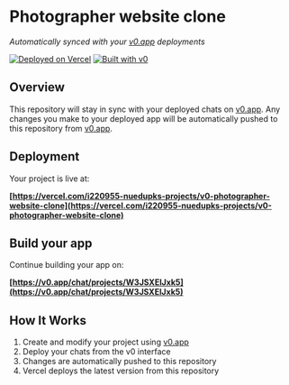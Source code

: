 # Photographer website clone

*Automatically synced with your [v0.app](https://v0.app) deployments*

[![Deployed on Vercel](https://img.shields.io/badge/Deployed%20on-Vercel-black?style=for-the-badge&logo=vercel)](https://vercel.com/i220955-nuedupks-projects/v0-photographer-website-clone)
[![Built with v0](https://img.shields.io/badge/Built%20with-v0.app-black?style=for-the-badge)](https://v0.app/chat/projects/W3JSXEIJxk5)

## Overview

This repository will stay in sync with your deployed chats on [v0.app](https://v0.app).
Any changes you make to your deployed app will be automatically pushed to this repository from [v0.app](https://v0.app).

## Deployment

Your project is live at:

**[https://vercel.com/i220955-nuedupks-projects/v0-photographer-website-clone](https://vercel.com/i220955-nuedupks-projects/v0-photographer-website-clone)**

## Build your app

Continue building your app on:

**[https://v0.app/chat/projects/W3JSXEIJxk5](https://v0.app/chat/projects/W3JSXEIJxk5)**

## How It Works

1. Create and modify your project using [v0.app](https://v0.app)
2. Deploy your chats from the v0 interface
3. Changes are automatically pushed to this repository
4. Vercel deploys the latest version from this repository